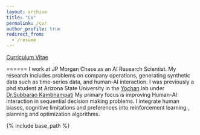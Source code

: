 ```yaml
---
layout: archive
title: "CV"
permalink: /cv/
author_profile: true
redirect_from:
  - /resume
---
```


[Curriculum Vitae](https://marirsg2.github.io/Sriram_Unravel/files/CV_Sriram.pdf)

======
I work at JP Morgan Chase as an AI Research Scientist. My research includes problems on company operations, generating synthetic data such as time-series data, and human-AI interaction. 
I was previously a phd student at Arizona State University in the [Yochan](https://yochan-lab.github.io/home/) lab under [Dr.Subbarao Kambhampati](http://rakaposhi.eas.asu.edu/)
My primary focus is improving Human-AI interaction in sequential decision making problems. I integrate human biases, cognitive limitations and preferences into reinforcement learning , planning and optimization algorithms. 



{% include base_path %}

<!--
Education
======
* B.S. in GitHub, GitHub University, 2012
* M.S. in Jekyll, GitHub University, 2014
* Ph.D in Version Control Theory, GitHub University, 2018 (expected)

Work experience
======
* Summer 2015: Research Assistant
  * Github University
  * Duties included: Tagging issues
  * Supervisor: Professor Git

* Fall 2015: Research Assistant
  * Github University
  * Duties included: Merging pull requests
  * Supervisor: Professor Hub

Skills
======
* Skill 1
* Skill 2
  * Sub-skill 2.1
  * Sub-skill 2.2
  * Sub-skill 2.3
* Skill 3

Publications
======
  <ul>{% for post in site.publications %}
    {% include archive-single-cv.html %}
  {% endfor %}</ul>

Talks
======
  <ul>{% for post in site.talks %}
    {% include archive-single-talk-cv.html %}
  {% endfor %}</ul>

Teaching
======
  <ul>{% for post in site.teaching %}
    {% include archive-single-cv.html %}
  {% endfor %}</ul>

Service and leadership
======
* Currently signed in to 43 different slack teams -->
